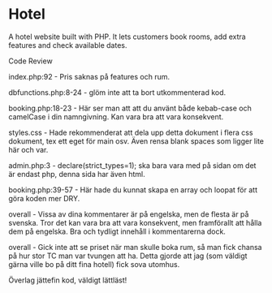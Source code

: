 # Hotel
A hotel website built with PHP. It lets customers book rooms, add extra features and check available dates.


Code Review

index.php:92 - Pris saknas på features och rum. 

dbfunctions.php:8-24 - glöm inte att ta bort utkommenterad kod.

booking.php:18-23 - Här ser man att att du använt både kebab-case och camelCase i din namngivning. Kan vara bra att vara konsekvent.

styles.css - Hade rekommenderat att dela upp detta dokument i flera css dokument, tex ett eget för main osv. Även rensa blank spaces som ligger lite här och var. 

admin.php:3 - declare(strict_types=1); ska bara vara med på sidan om det är endast php, denna sida har även html.

booking.php:39-57 - Här hade du kunnat skapa en array och loopat för att göra koden mer DRY.

overall - Vissa av dina kommentarer är på engelska, men de flesta är på svenska. Tror det kan vara bra att vara konsekvent, men framförallt att hålla dem på engelska. Bra och tydligt innehåll i kommentarerna dock. 

overall - Gick inte att se priset när man skulle boka rum, så man fick chansa på hur stor TC man var tvungen att ha. Detta gjorde att jag (som väldigt gärna ville bo på ditt fina hotell) fick sova utomhus. 

Överlag jättefin kod, väldigt lättläst! 

